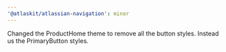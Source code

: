 ```yaml
---
'@atlaskit/atlassian-navigation': minor
---
```


Changed the ProductHome theme to remove all the button styles. Instead us the PrimaryButton styles.
